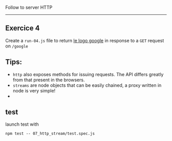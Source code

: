 Follow to server HTTP

---

## Exercice 4

Create a `run-04.js` file to return [le logo google](https://www.google.fr/images/branding/googlelogo/2x/googlelogo_color_272x92dp.png) in response to a `GET` request on `/google`

## Tips:

- `http` also exposes methods for issuing requests. The API differs greatly from that present in the browsers.
- `streams` are node objects that can be easily chained, a proxy written in node is very simple!
- 
## test

launch test with

```
npm test -- 07_http_stream/test.spec.js
```
